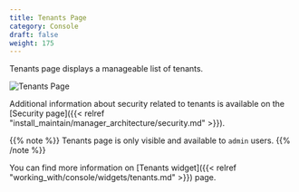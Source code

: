 ```yaml
---
title: Tenants Page
category: Console
draft: false
weight: 175
---
```


Tenants page displays a manageable list of tenants.

![Tenants Page]( /images/ui/pages/tenants-page.png )

Additional information about security related to tenants is available on the [Security page]({{< relref "install_maintain/manager_architecture/security.md" >}}).

{{% note %}}
Tenants page is only visible and available to `admin` users.
{{% /note %}}

You can find more information on [Tenants widget]({{< relref "working_with/console/widgets/tenants.md" >}}) page.
